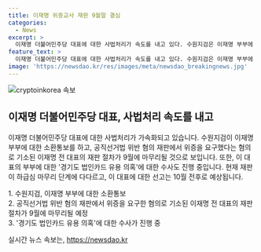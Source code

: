 ```yaml
---
title: 이재명 위증교사 재판 9월말 결심
categories:
  - News
excerpt: >
  이재명 더불어민주당 대표에 대한 사법처리가 속도를 내고 있다. 수원지검은 이재명 부부에 대한 소환통보 후 공직선거법 위반 혐의로 기소된 이재명 전 대표의 재판 절차를 9월에 마무리하고, 10월 전후로 선고될 것으로 예상된다. 이와 관련된 서울중앙지법 형사합의33부는 9월 30일 결심공판을 예정하고, 수원지검은 경기도 법인카드 유용 의혹에 대한 수사에도 속도를 내고 있다.
feature_text: >
  이재명 더불어민주당 대표에 대한 사법처리가 속도를 내고 있다. 수원지검은 이재명 부부에 대한 소환통보 후 공직선거법 위반 혐의로 기소된 이재명 전 대표의 재판 절차를 9월에 마무리하고, 10월 전후로 선고될 것으로 예상된다. 이와 관련된 서울중앙지법 형사합의33부는 9월 30일 결심공판을 예정하고, 수원지검은 경기도 법인카드 유용 의혹에 대한 수사에도 속도를 내고 있다.
image: 'https://newsdao.kr/res/images/meta/newsdao_breakingnews.jpg'
---
```


<p><img src="https://newsdao.kr/res/images/meta/newsdao_breakingnews.jpg" alt="cryptoinkorea 속보" /></p>

<h2 data-ke-size="size26">이재명 더불어민주당 대표, 사법처리 속도를 내고</h2>

<p>이재명 더불어민주당 대표에 대한 사법처리가 가속화되고 있습니다. 수원지검이 이재명 부부에 대한 소환통보를 하고, 공직선거법 위반 혐의 재판에서 위증을 요구했다는 혐의로 기소된 이재명 전 대표의 재판 절차가 9월에 마무리될 것으로 보입니다. 또한, 이 대표의 부부에 대한 '경기도 법인카드 유용 의혹'에 대한 수사도 진행 중입니다. 현재 재판이 하급심 마무리 단계에 다다르고, 이 대표에 대한 선고는 10월 전후로 예상됩니다. </p>

<p data-ke-size="size16">1. 수원지검, 이재명 부부에 대한 소환통보<br>
2. 공직선거법 위반 혐의 재판에서 위증을 요구한 혐의로 기소된 이재명 전 대표의 재판 절차가 9월에 마무리될 예정<br>
3. '경기도 법인카드 유용 의혹'에 대한 수사가 진행 중</p>
실시간 뉴스 속보는, <a href="https://newsdao.kr" rel="dofollow">https://newsdao.kr</a>


